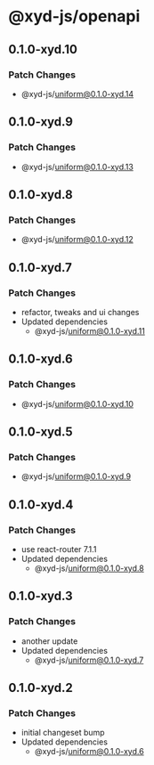 # @xyd-js/openapi

## 0.1.0-xyd.10

### Patch Changes

- @xyd-js/uniform@0.1.0-xyd.14

## 0.1.0-xyd.9

### Patch Changes

- @xyd-js/uniform@0.1.0-xyd.13

## 0.1.0-xyd.8

### Patch Changes

- @xyd-js/uniform@0.1.0-xyd.12

## 0.1.0-xyd.7

### Patch Changes

- refactor, tweaks and ui changes
- Updated dependencies
  - @xyd-js/uniform@0.1.0-xyd.11

## 0.1.0-xyd.6

### Patch Changes

- @xyd-js/uniform@0.1.0-xyd.10

## 0.1.0-xyd.5

### Patch Changes

- @xyd-js/uniform@0.1.0-xyd.9

## 0.1.0-xyd.4

### Patch Changes

- use react-router 7.1.1
- Updated dependencies
  - @xyd-js/uniform@0.1.0-xyd.8

## 0.1.0-xyd.3

### Patch Changes

- another update
- Updated dependencies
  - @xyd-js/uniform@0.1.0-xyd.7

## 0.1.0-xyd.2

### Patch Changes

- initial changeset bump
- Updated dependencies
  - @xyd-js/uniform@0.1.0-xyd.6
